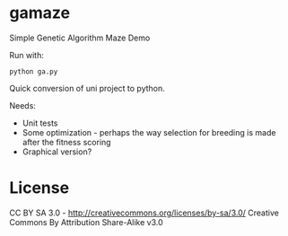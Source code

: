 gamaze
======

Simple Genetic Algorithm Maze Demo

Run with:

    python ga.py

Quick conversion of uni project to python.

Needs:
- Unit tests
- Some optimization - perhaps the way selection for breeding is made after the fitness scoring
- Graphical version?

License
=======
CC BY SA 3.0 - http://creativecommons.org/licenses/by-sa/3.0/
Creative Commons By Attribution Share-Alike v3.0
